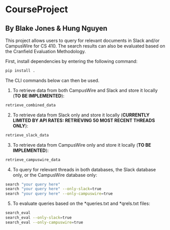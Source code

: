 # CourseProject

## By Blake Jones & Hung Nguyen

This project allows users to query for relevant documents in Slack and/or CampusWire for CS 410. The search results can also be evaluated based on the Cranfield Evaluation Methodology.

First, install dependencies by entering the following command:
```bash
pip install .
```

The CLI commands below can then be used.

1) To retrieve data from both CampusWire and Slack and store it locally (**TO BE IMPLEMENTED**):
```bash
retrieve_combined_data
```

2) To retrieve data from Slack only and store it locally (**CURRENTLY LIMITED BY API RATES: RETRIEVING 50 MOST RECENT THREADS ONLY**):
```bash
retrieve_slack_data
```

3) To retrieve data from CampusWire only and store it locally (**TO BE IMPLEMENTED**):
```bash
retrieve_campuswire_data
```

4) To query for relevant threads in both databases, the Slack database only, or the CampusWire database only:
```bash
search "your query here"
search "your query here" --only-slack=true
search "your query here" --only-campuswire=true
```

5) To evaluate queries based on the *queries.txt and *qrels.txt files:
```bash
search_eval
search_eval --only-slack=true
search_eval --only-campuswire=true
```
